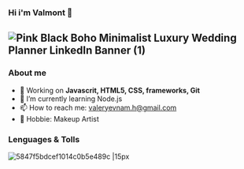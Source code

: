 ### Hi i'm Valmont 👋
![Pink Black Boho Minimalist Luxury Wedding Planner LinkedIn Banner (1)](https://user-images.githubusercontent.com/108588943/219989025-72260232-e239-4afb-8e64-1b71e3cd68ff.png)
---

### About me

- 🔭 Working on **Javascrit, HTML5, CSS, frameworks, Git**
- 🌱 I’m currently learning Node.js
- 📫 How to reach me: [valeryevnam.h@gmail.com](url)
- 💄 Hobbie: Makeup Artist

### Lenguages & Tolls

![5847f5bdcef1014c0b5e489c |15px](https://user-images.githubusercontent.com/108588943/219990867-4f02cf8d-618b-4e59-b44e-fb1af711043f.png)
